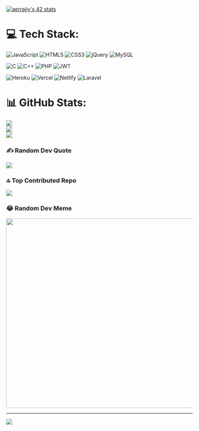 [![aerrajiy's 42 stats](https://badge42.vercel.app/api/v2/clbzhhuw500110gl3klwx5vqp/stats?cursusId=21&coalitionId=79)](https://github.com/JaeSeoKim/badge42)



# 💻 Tech Stack:
![JavaScript](https://img.shields.io/badge/javascript-%23323330.svg?style=for-the-badge&logo=javascript&logoColor=%23F7DF1E) 
![HTML5](https://img.shields.io/badge/html5-%23E34F26.svg?style=for-the-badge&logo=html5&logoColor=white) 
![CSS3](https://img.shields.io/badge/css3-%231572B6.svg?style=for-the-badge&logo=css3&logoColor=white)
![jQuery](https://img.shields.io/badge/jquery-%230769AD.svg?style=for-the-badge&logo=jquery&logoColor=white) 
![MySQL](https://img.shields.io/badge/mysql-%2300f.svg?style=for-the-badge&logo=mysql&logoColor=white)


![C](https://img.shields.io/badge/c-%2300599C.svg?style=for-the-badge&logo=c&logoColor=white) 
![C++](https://img.shields.io/badge/c++-%2300599C.svg?style=for-the-badge&logo=c%2B%2B&logoColor=white) 
![PHP](https://img.shields.io/badge/php-%23777BB4.svg?style=for-the-badge&logo=php&logoColor=white) 
![JWT](https://img.shields.io/badge/JWT-black?style=for-the-badge&logo=JSON%20web%20tokens) 

![Heroku](https://img.shields.io/badge/heroku-%23430098.svg?style=for-the-badge&logo=heroku&logoColor=white) 
![Vercel](https://img.shields.io/badge/vercel-%23000000.svg?style=for-the-badge&logo=vercel&logoColor=white) 
![Netlify](https://img.shields.io/badge/netlify-%23000000.svg?style=for-the-badge&logo=netlify&logoColor=#00C7B7) 
![Laravel](https://img.shields.io/badge/laravel-%23FF2D20.svg?style=for-the-badge&logo=laravel&logoColor=white) 


# 📊 GitHub Stats:
![](https://github-readme-stats.vercel.app/api?username=wis-aerrajiy&theme=dark&hide_border=true&include_all_commits=true&count_private=false)<br/>
![](https://github-readme-streak-stats.herokuapp.com/?user=wis-aerrajiy&theme=dark&hide_border=true)<br/>
![](https://github-readme-stats.vercel.app/api/top-langs/?username=wis-aerrajiy&theme=dark&hide_border=true&include_all_commits=true&count_private=false&layout=compact)

### ✍️ Random Dev Quote
![](https://quotes-github-readme.vercel.app/api?type=horizontal&theme=tokyonight)

### 🔝 Top Contributed Repo
![](https://github-contributor-stats.vercel.app/api?username=wis-aerrajiy&limit=5&theme=dark&combine_all_yearly_contributions=true)

### 😂 Random Dev Meme
<img src="https://rm.up.railway.app/" width="512px"/>

---
[![](https://visitcount.itsvg.in/api?id=wis-aerrajiy&icon=0&color=0)](https://visitcount.itsvg.in)
